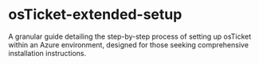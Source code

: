 # osTicket-extended-setup
A granular guide detailing the step-by-step process of setting up osTicket within an Azure environment, designed for those seeking comprehensive installation instructions.

